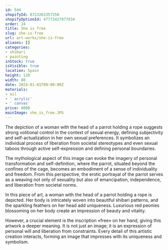```yaml
---
id: 544
shopifyId: 8723263357258
shopifyOptionId: 47772427977034
order: 24
title: She is free
slug: she-is-free
url: art-works/she-is-free
aliases: []
categories:
- shibari
- painting
inStock: true
isVisible: true
location: Spain
height: 120
width: 80
date: 2024-01-01T00:00:00Z
materials:
- oil
- ' acrylic'
- ' canvas'
price: 8000
mainImage: she_is_free.JPG
---
```

The depiction of a woman with the head of a parrot holding a rope suggests strong volitional control in the context of sexual energy, defining subjectivity and self-actualization in her own sexual preferences. It symbolizes an individual process of liberation from societal stereotypes and even sexual taboos through active self-expression and defining personal boundaries.

The mythological aspect of this image can evoke the imagery of personal transformation and self-definition, where the parrot, situated beyond the confines of the cage, becomes an embodiment of a sense of individuality and freedom. From this perspective, the erotic portrayal of the parrot serves as a weaving not only of sexuality but also of emancipation, independence, and liberation from societal norms.

In this piece of art, a woman with the head of a parrot holding a rope is depicted. Her body is intricately woven into beautiful shibari patterns, and the sparkling feathers on her head add uniqueness. Luxurious red peonies blossoming on her body create an impression of beauty and vitality.

However, a crucial element is the inscription «free» on her hand, giving this artwork a deeper meaning. It is not just an image; it is an expression of personal will and liberation from constraints. Every detail of this artistic creation interacts, forming an image that impresses with its uniqueness and symbolism.